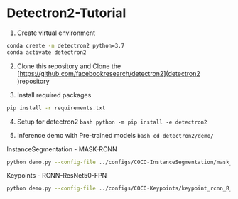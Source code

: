 # Detectron2-Tutorial
1. Create virtual environment
```bash
conda create -n detectron2 python=3.7
conda activate detectron2
```

2. Clone this repository and Clone the [https://github.com/facebookresearch/detectron2](detectron2 )repository

3. Install required packages
```bash
pip install -r requirements.txt
```

4. Setup for detectron2
`bash python -m pip install -e detectron2`

5. Inference demo with Pre-trained models
`bash cd detectron2/demo/`

InstanceSegmentation - MASK-RCNN 
```bash 
python demo.py --config-file ../configs/COCO-InstanceSegmentation/mask_rcnn_R_50_FPN_3x.yaml --input ../../imgs-test/BlackPink.jpg --output ../../imgs-test/predicted_BalckPink.jpg --opt MODEL.WEIGHTS detectron2://COCO-InstanceSegmentation/mask_rcnn_R_50_FPN_3x/137849600/model_final_f10217.pkl 

```
Keypoints - RCNN-ResNet50-FPN
```bash
python demo.py --config-file ../configs/COCO-Keypoints/keypoint_rcnn_R_50_FPN_3x.yaml --input ../../imgs-test/Jisso.jpg --output ../../imgs-test/predicted_Jisso.jpg --opt MODEL.WEIGHTS detectron2://COCO-Keypoints/keypoint_rcnn_R_50_FPN_3x/137849621/model_final_a6e10b.pkl
```